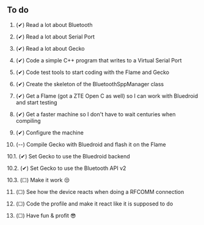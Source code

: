 To do
---

1. (✔) Read a lot about Bluetooth

2. (✔) Read a lot about Serial Port

3. (✔) Read a lot about Gecko

4. (✔) Code a simple C++ program that writes to a Virtual Serial Port

5. (✔) Code test tools to start coding with the Flame and Gecko

6. (✔) Create the skeleton of the BluetoothSppManager class

7. (✔) Get a Flame (got a ZTE Open C as well) so I 
can work with Bluedroid and start testing

8. (✔) Get a faster machine so I don't have to wait 
centuries when compiling

9. (✔) Configure the machine

10. (--) Compile Gecko with Bluedroid and flash it on 
the Flame

  10.1. (✔) Set Gecko to use the Bluedroid backend

  10.2. (✔) Set Gecko to use the Bluetooth API v2

  10.3. (☐) Make it work :unamused:

11. (☐) See how the device reacts when doing a RFCOMM 
connection

12. (☐) Code the profile and make it react like it is 
supposed to do

13. (☐) Have fun & profit :sunglasses: 
